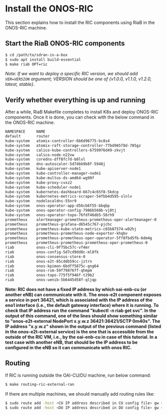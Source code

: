 <!--
SPDX-FileCopyrightText: 2019-present Open Networking Foundation <info@opennetworking.org>

SPDX-License-Identifier: Apache-2.0
-->

# Install the ONOS-RIC

This section explains how to install the RIC components using RiaB in the ONOS-RIC machine.

## Start the RiaB ONOS-RIC components

```bash
$ cd /path/to/sdran-in-a-box
$ sudo apt install build-essential
$ make riab OPT=ric
```

*Note: If we want to deploy a specific RIC version, we should add `VER=VERSION` argument; VERSION should be one of {v1.0.0, v1.1.0, v1.2.0, latest, stable}.*

## Verify whether everything is up and running
After a while, RiaB Makefile completes to install K8s and deploy ONOS-RIC components.
Once it is done, you can check with the below command in the ONOS-RIC machine.

```bash
NAMESPACE     NAME                                                     READY   STATUS             RESTARTS   AGE
default       router                                                   1/1     Running            0          16m
kube-system   atomix-controller-6b6d96775-bc8s4                        1/1     Running            0          15m
kube-system   atomix-raft-storage-controller-77bd965f8d-785gz          1/1     Running            0          15m
kube-system   calico-kube-controllers-6759976d49-zkvjt                 1/1     Running            0          3d7h
kube-system   calico-node-n22vw                                        1/1     Running            0          3d7h
kube-system   coredns-dff8fc7d-b8lvl                                   1/1     Running            52         3d7h
kube-system   dns-autoscaler-5d74bb9b8f-5948j                          1/1     Running            0          3d7h
kube-system   kube-apiserver-node1                                     1/1     Running            64         3d7h
kube-system   kube-controller-manager-node1                            1/1     Running            64         3d7h
kube-system   kube-multus-ds-amd64-wg99f                               1/1     Running            0          3d7h
kube-system   kube-proxy-cvxz2                                         1/1     Running            1          3d7h
kube-system   kube-scheduler-node1                                     1/1     Running            62         3d7h
kube-system   kubernetes-dashboard-667c4c65f8-5kdcp                    1/1     Running            97         3d7h
kube-system   kubernetes-metrics-scraper-54fbb4d595-slnlv              1/1     Running            63         3d7h
kube-system   nodelocaldns-55nr9                                       1/1     Running            53         3d7h
kube-system   onos-operator-app-d56cb6f55-bbqbp                        1/1     Running            0          10m
kube-system   onos-operator-config-7986b568b-vj8tj                     1/1     Running            0          10m
kube-system   onos-operator-topo-76fdf46db5-56rh9                      1/1     Running            0          10m
prometheus    alertmanager-prometheus-prometheus-oper-alertmanager-0   2/2     Running            46         3d4h
prometheus    prometheus-grafana-d6545c767-pjchc                       2/2     Running            40         3d4h
prometheus    prometheus-kube-state-metrics-c65b87574-w92hj            1/1     Running            98         3d4h
prometheus    prometheus-prometheus-node-exporter-khqbv                1/1     Running            84         3d4h
prometheus    prometheus-prometheus-oper-operator-5ff8fbd5fb-6dm4g     2/2     Running            0          3d4h
prometheus    prometheus-prometheus-prometheus-oper-prometheus-0       3/3     Running            38         3d4h
riab          onos-cli-9f75bc57c-vf4mr                                 1/1     Running            0          7m44s
riab          onos-config-5d7cd9dd8c-ml8fk                             4/4     Running            0          7m44s
riab          onos-consensus-store-0                                   1/1     Running            0          7m44s
riab          onos-e2t-65cddb59cc-jztrn                                3/3     Running            0          7m44s
riab          onos-kpimon-6bdff5875c-gng64                             2/2     Running            0          7m44s
riab          onos-rsm-59f79876ff-qhmpm                                2/2     Running            0          7m44s
riab          onos-topo-775f5f946f-t29b2                               3/3     Running            0          7m44s
riab          onos-uenib-5b6445d58f-qljqp                              3/3     Running            0          7m44s
```

**Note: RIC does not have a fixed IP address by which oai-enb-cu (or another eNB) can communicate with it. The onos-e2t component exposes a service in port 36421, which is associated with the IP address of the eno1 interface (i.e., the default gateway interface) where it is running. To check that IP address run the command "kubectl -n riab get svc". In the output of this command, one of the lines should show something similar to "onos-e2t-external        NodePort    x.y.w.z   <none>        36421:36421/SCTP             0m40s". The IP address "x.y.w.z" shown in the output of the previous command (listed in the onos-e2t-external service) is the one that is accessible from the outside of the RIC VM, i.e., by the oai-enb-cu in case of this tutorial. In a test case with another eNB, that should be the IP address to be configured in the eNB so it can communicate with onos RIC.**


## Routing
If RIC is running outside the OAI-CU/DU machine, run below command:
```bash
$ make routing-ric-external-ran
```

If there are multiple machines, we should manually add routing rules like:
```bash
$ sudo route add -host <CU IP address described in CU config file> gw <CU machine IP address> dev <RIC VM network interface name>
$ sudo route add -host <DU IP address described in DU config file> gw <DU machine IP address> dev <RIC VM network interface name>
```